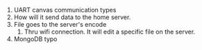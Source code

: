 
1. UART canvas communication types
2. How will it send data to the home server.
3.  File goes to the server's encode
	1. Thru wifi connection. It will edit a specific file on the server.
4. MongoDB typo